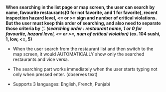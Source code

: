 **When searching in the list page or map screen, the user can search by name, favourite restaurants(0 for not favorite, and 1 for favorite), recent inspection hazard level, <= or >= sign and number of critical violations. But the user must keep this order of searching, and also need to separate those criteria by ‘,’.
*(searching order : restaurant name, 1 or 0 for favourite, hazard level, <= or >=, num of critical violation)*
(ex.  104 sushi, 1, low, <=, 5)**

- When the user search from the restaurant list and then switch to the map screen, it would  AUTOMATICALLY show only the searched restaurants and vice versa.

- The searching part works immediately when the user starts typing not only when pressed enter. (observes text)

- Supports 3 languages: English, French, Punjabi
